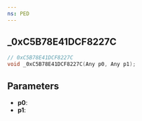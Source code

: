 ```yaml
---
ns: PED
---
```

## _0xC5B78E41DCF8227C

```c
// 0xC5B78E41DCF8227C
void _0xC5B78E41DCF8227C(Any p0, Any p1);
```

## Parameters
* **p0**:
* **p1**:
